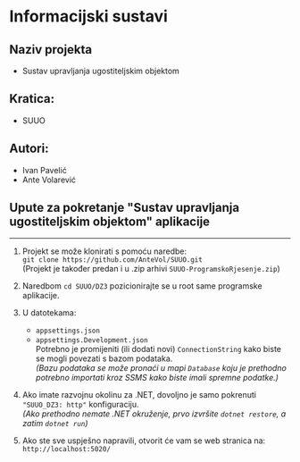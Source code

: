 # Informacijski sustavi

## Naziv projekta
- Sustav upravljanja ugostiteljskim objektom

## Kratica:
- SUUO

## Autori:
- Ivan Pavelić
- Ante Volarević

## Upute za pokretanje "Sustav upravljanja ugostiteljskim objektom" aplikacije
----------------------------------------------------------

1. Projekt se može klonirati s pomoću naredbe:  
   `git clone https://github.com/AnteVol/SUUO.git`  
   (Projekt je također predan i u .zip arhivi `SUUO-ProgramskoRjesenje.zip`)

2. Naredbom `cd SUUO/DZ3` pozicionirajte se u root same programske aplikacije.

3. U datotekama:
   - `appsettings.json`
   - `appsettings.Development.json`  
   Potrebno je promijeniti (ili dodati novi) `ConnectionString` kako biste se mogli povezati s bazom podataka.  
   *(Bazu podataka se može pronaći u mapi `Database` koju je prethodno potrebno importati kroz SSMS kako biste imali spremne podatke.)*

4. Ako imate razvojnu okolinu za .NET, dovoljno je samo pokrenuti `"SUUO_DZ3: http"` konfiguraciju.  
   *(Ako prethodno nemate .NET okruženje, prvo izvršite `dotnet restore`, a zatim `dotnet run`)*

5. Ako ste sve uspješno napravili, otvorit će vam se web stranica na:  
   `http://localhost:5020/`
